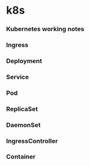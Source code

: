 # k8s

### Kubernetes working notes

### Ingress

### Deployment

### Service

### Pod

### ReplicaSet

### DaemonSet

### IngressController

### Container
